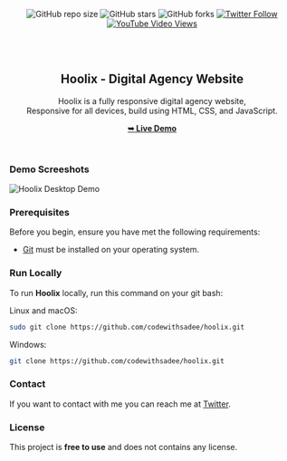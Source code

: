 <div align="center">
  
  ![GitHub repo size](https://img.shields.io/github/repo-size/codewithsadee/hoolix)
  ![GitHub stars](https://img.shields.io/github/stars/codewithsadee/hoolix?style=social)
  ![GitHub forks](https://img.shields.io/github/forks/codewithsadee/hoolix?style=social)
  [![Twitter Follow](https://img.shields.io/twitter/follow/codewithsadee?style=social)](https://twitter.com/intent/follow?screen_name=codewithsadee)
  [![YouTube Video Views](https://img.shields.io/youtube/views/5J01tEPlF3A?style=social)](https://youtu.be/5J01tEPlF3A)

  <br />
  <br />

  <h2 align="center">Hoolix - Digital Agency Website</h2>

  Hoolix is a fully responsive digital agency website, <br />Responsive for all devices, build using HTML, CSS, and JavaScript.

  <a href="https://codewithsadee.github.io/hoolix/"><strong>➥ Live Demo</strong></a>

</div>

<br />

### Demo Screeshots

![Hoolix Desktop Demo](./readme-images/desktop.png "Desktop Demo")

### Prerequisites

Before you begin, ensure you have met the following requirements:

* [Git](https://git-scm.com/downloads "Download Git") must be installed on your operating system.

### Run Locally

To run **Hoolix** locally, run this command on your git bash:

Linux and macOS:

```bash
sudo git clone https://github.com/codewithsadee/hoolix.git
```

Windows:

```bash
git clone https://github.com/codewithsadee/hoolix.git
```

### Contact

If you want to contact with me you can reach me at [Twitter](https://www.twitter.com/codewithsadee).

### License

This project is **free to use** and does not contains any license.
